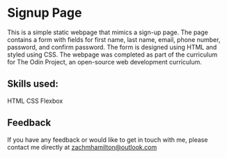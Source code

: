 # Signup Page
This is a simple static webpage that mimics a sign-up page. The page contains a form with fields for first name, last name, email, phone number, password, and confirm password. The form is designed using HTML and styled using CSS. The webpage was completed as part of the curriculum for The Odin Project, an open-source web development curriculum.

## Skills used:
HTML
CSS
Flexbox

## Feedback
If you have any feedback or would like to get in touch with me, please contact me directly at zachmhamilton@outlook.com
